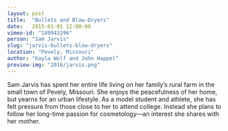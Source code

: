 ```yaml
---
layout: post
title:  "Bullets and Blow-Dryers"
date:   2015-01-01 12:00:00
vimeo-id: "149943296"
person: "Sam Jarvis"
slug: "jarvis-bullets-blow-dryers"
location: "Pevely, Missouri"
author: "Kayla Wolf and John Happel"
preview-img: "2016/jarvis.png"
---
```


Sam Jarvis has spent her entire life living on her family’s rural farm in the small town of Pevely, Missouri. She enjoys the peacefulness of her home, but yearns for an urban lifestyle. As a model student and athlete, she has felt pressure from those close to her to attend college. Instead she plans to follow her long-time passion for cosmetology—an interest she shares with her mother.